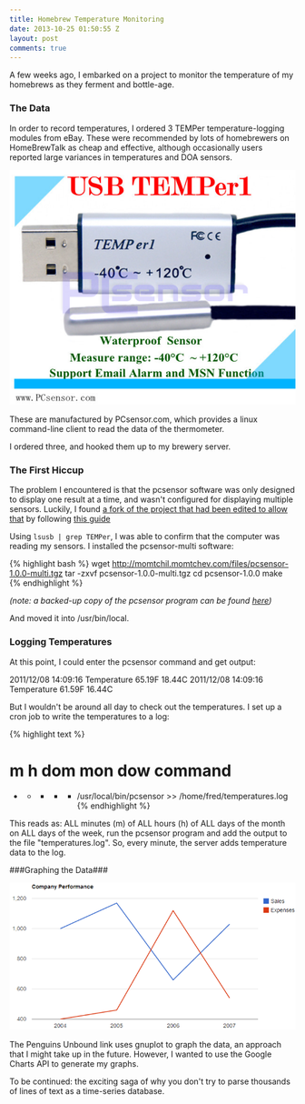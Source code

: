 ```yaml
---
title: Homebrew Temperature Monitoring
date: 2013-10-25 01:50:55 Z
layout: post
comments: true
---
```


A few weeks ago, I embarked on a project to monitor the temperature of my homebrews as they ferment and bottle-age.

### The Data

In order to record temperatures, I ordered 3 TEMPer temperature-logging modules from eBay. These were recommended by lots of homebrewers on HomeBrewTalk as cheap and effective, although occasionally users reported large variances in temperatures and DOA sensors.

![The product ad](/images/usbtemper.png)

These are manufactured by PCsensor.com, which provides a linux command-line client to read the data of the thermometer.

I ordered three, and hooked them up to my brewery server.

### The First Hiccup

The problem I encountered is that the pcsensor software was only designed to display one result at a time, and wasn't configured for displaying multiple sensors. Luckily, I found [a fork of the project that had been edited to allow that](http://momtchil.momtchev.com/node/6) by following [this guide](http://webcache.googleusercontent.com/search?q=cache:www.penguinsunbound.com/User:goeko/Temp_Sensor)

Using <code>lsusb | grep TEMPer</code>, I was able to confirm that the computer was reading my sensors. I installed the pcsensor-multi software:

{% highlight bash %}
wget http://momtchil.momtchev.com/files/pcsensor-1.0.0-multi.tgz
tar -zxvf pcsensor-1.0.0-multi.tgz
cd pcsensor-1.0.0
make
{% endhighlight %}

*(note: a backed-up copy of the pcsensor program can be found [here](/files/pcsensor-1.0.0-multi.tgz))*

And moved it into /usr/bin/local.

### Logging Temperatures

At this point, I could enter the pcsensor command and get output:

2011/12/08 14:09:16 Temperature 65.19F 18.44C
2011/12/08 14:09:16 Temperature 61.59F 16.44C

But I wouldn't be around all day to check out the temperatures. I set up a cron job to write the temperatures to a log:

{% highlight text %}
# m h dom mon dow command
* * * * * /usr/local/bin/pcsensor >> /home/fred/temperatures.log
{% endhighlight %}

This reads as: ALL minutes (m) of ALL hours (h) of ALL days of the month on ALL days of the week, run the pcsensor program and add the output to the file "temperatures.log".
So, every minute, the server adds temperature data to the log.

###Graphing the Data###

![A Google Chart graph](/images/googlechart.png)

The Penguins Unbound link uses gnuplot to graph the data, an approach that I might take up in the future. However, I wanted to use the Google Charts API to generate my graphs.

To be continued: the exciting saga of why you don't try to parse thousands of lines of text as a time-series database.